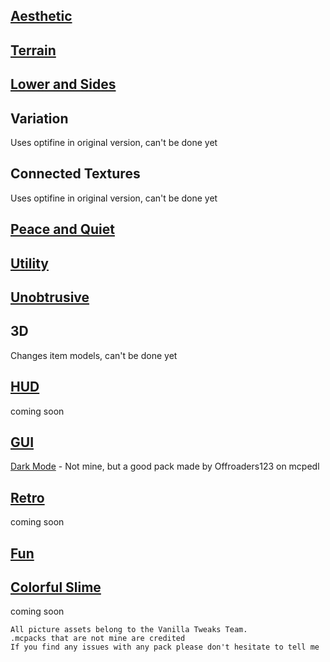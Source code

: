 ## [Aesthetic](../texture_packs/aesthetic.md)

## [Terrain](../texture_packs/terrain.md)

## [Lower and Sides](../texture_packs/lowerandsides.md)

## Variation

Uses optifine in original version, can't be done yet

## Connected Textures

Uses optifine in original version, can't be done yet

## [Peace and Quiet](../texture_packs/peaceandquiet.md)

## [Utility](../texture_packs/utility.md)

## [Unobtrusive](../texture_packs/unobtrusive.md)

## 3D

Changes item models, can't be done yet

## [HUD](../texture_packs/hud.md)

coming soon

## [GUI](../texture_packs/gui.md)

[Dark Mode](mcpedl.com/dark-mode-resource-pack) - Not mine, but a good pack made by Offroaders123 on mcpedl

## [Retro](../texture_packs/retro.md)

coming soon

## [Fun](../texture_packs/fun.md)

## [Colorful Slime](../texture_packs/colorful_slime.md)

coming soon

```
All picture assets belong to the Vanilla Tweaks Team.
.mcpacks that are not mine are credited
If you find any issues with any pack please don't hesitate to tell me
```


